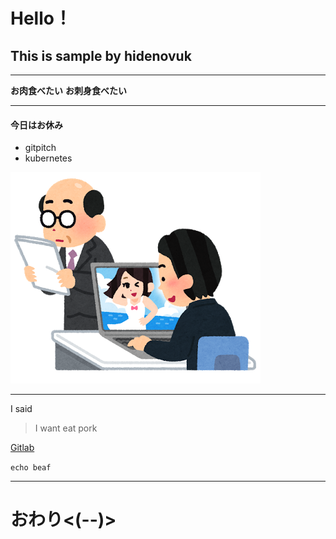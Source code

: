 # Hello！

## This is sample by hidenovuk

---


**お肉食べたい**
**お刺身食べたい**


---


#### 今日はお休み
* gitpitch
* kubernetes

![sabori](/images/business_sabori_pc.png)


---

I said 

> I want eat pork

[Gitlab](http://gitlab.com)


`echo beaf`

---


# おわり<(--)>